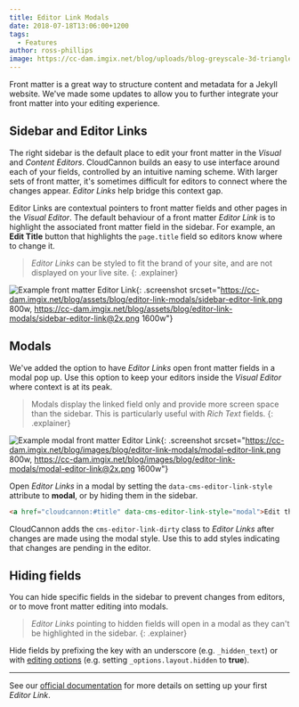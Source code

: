 ```yaml
---
title: Editor Link Modals
date: 2018-07-18T13:06:00+1200
tags:
  - Features
author: ross-phillips
image: https://cc-dam.imgix.net/blog/uploads/blog-greyscale-3d-triangles.jpg
---
```

Front matter is a great way to structure content and metadata for a Jekyll website. We've made some updates to allow you to further integrate your front matter into your editing experience.

## Sidebar and Editor Links

The right sidebar is the default place to edit your front matter in the *Visual* and *Content Editors*. CloudCannon builds an easy to use interface around each of your fields, controlled by an intuitive naming scheme. With larger sets of front matter, it's sometimes difficult for editors to connect where the changes appear. *Editor Links* help bridge this context gap.

Editor Links are contextual pointers to front matter fields and other pages in the *Visual Editor*. The default behaviour of a front matter *Editor Link* is to highlight the associated front matter field in the sidebar. For example, an **Edit Title** button that highlights the `page.title` field so editors know where to change it.

> *Editor Links* can be styled to fit the brand of your site, and are not displayed on your live site.
{: .explainer}

![Example front matter Editor Link](https://cc-dam.imgix.net/blog/assets/blog/editor-link-modals/sidebar-editor-link.png){: .screenshot srcset="https://cc-dam.imgix.net/blog/assets/blog/editor-link-modals/sidebar-editor-link.png 800w, https://cc-dam.imgix.net/blog/assets/blog/editor-link-modals/sidebar-editor-link@2x.png 1600w"}

## Modals

We've added the option to have *Editor Links* open front matter fields in a modal pop up. Use this option to keep your editors inside the *Visual Editor* where context is at its peak.

> Modals display the linked field only and provide more screen space than the sidebar. This is particularly useful with *Rich Text* fields.
{: .explainer}

![Example modal front matter Editor Link](https://cc-dam.imgix.net/blog/assets/blog/editor-link-modals/modal-editor-link.png){: .screenshot srcset="https://cc-dam.imgix.net/blog/images/blog/editor-link-modals/modal-editor-link.png 800w, https://cc-dam.imgix.net/blog/images/blog/editor-link-modals/modal-editor-link@2x.png 1600w"}

Open *Editor Links* in a modal by setting the `data-cms-editor-link-style` attribute to **modal**, or by hiding them in the sidebar.

```html
<a href="cloudcannon:#title" data-cms-editor-link-style="modal">Edit the title</a>
```

CloudCannon adds the `cms-editor-link-dirty` class to *Editor Links* after changes are made using the modal style. Use this to add styles indicating that changes are pending in the editor.

## Hiding fields

You can hide specific fields in the sidebar to prevent changes from editors, or to move front matter editing into modals.

> *Editor Links* pointing to hidden fields will open in a modal as they can't be highlighted in the sidebar.
{: .explainer}

Hide fields by prefixing the key with an underscore (e.g. `_hidden_text`) or with [editing options](https://docs.cloudcannon.com/editing/options/#hidden-fields) (e.g. setting `_options.layout.hidden` to **true**).

---

See our [official documentation](/documentation/edit/editing/html/#editor-links) for more details on setting up your first *Editor Link*.

